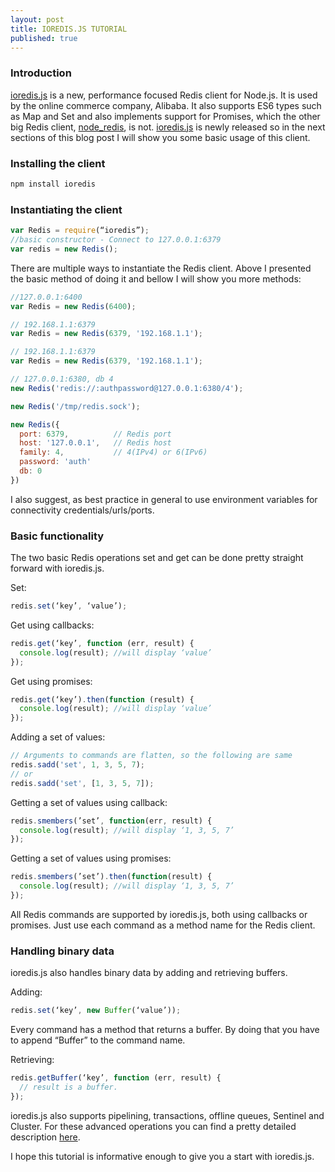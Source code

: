 ```yaml
---
layout: post
title: IOREDIS.JS TUTORIAL
published: true
---
```


### Introduction
<a href="https://github.com/luin/ioredis">ioredis.js</a> is a new, performance focused Redis client for Node.js. It is used by the online commerce company, Alibaba. It also supports ES6 types such as Map and Set and also implements support for Promises, which the other big Redis client, <a href=“https://github.com/mranney/node_redis”>node_redis</a>, is not.
<a href=“https://github.com/luin/ioredis”>ioredis.js</a> is newly released so in the next sections of this blog post I will show you some basic usage of this client.

### Installing the client

``` bash
npm install ioredis
```

### Instantiating the client

``` javascript
var Redis = require(“ioredis”);
//basic constructor - Connect to 127.0.0.1:6379
var redis = new Redis();
``` 

There are multiple ways to instantiate the Redis client. Above I presented the basic method of doing it and bellow I will show you more methods:

``` javascript
//127.0.0.1:6400
var Redis = new Redis(6400);
```

``` javascript
// 192.168.1.1:6379
var Redis = new Redis(6379, '192.168.1.1');
```

``` javascript
// 192.168.1.1:6379
var Redis = new Redis(6379, '192.168.1.1');
```

``` javascript
// 127.0.0.1:6380, db 4
new Redis('redis://:authpassword@127.0.0.1:6380/4');   
```

``` javascript
new Redis('/tmp/redis.sock');   
```

``` javascript
new Redis({
  port: 6379,          // Redis port
  host: '127.0.0.1',   // Redis host
  family: 4,           // 4(IPv4) or 6(IPv6)
  password: 'auth'
  db: 0
})
```

I also suggest, as best practice in general to use environment variables for connectivity credentials/urls/ports.

### Basic functionality

The two basic Redis operations set and get can be done pretty straight forward with ioredis.js.

Set:

``` javascript
redis.set(‘key’, ‘value’);
```

Get using callbacks:

``` javascript
redis.get(‘key’, function (err, result) {
  console.log(result); //will display ‘value’
});
```

Get using promises:

``` javascript
redis.get(‘key’).then(function (result) {
  console.log(result); //will display ‘value’
});
```

Adding a set of values:

``` javascript
// Arguments to commands are flatten, so the following are same
redis.sadd('set', 1, 3, 5, 7);
// or 
redis.sadd('set', [1, 3, 5, 7]);
```

Getting a set of values using callback:

``` javascript
redis.smembers(’set’, function(err, result) {
  console.log(result); //will display ‘1, 3, 5, 7’
});
```

Getting a set of values using promises:

``` javascript
redis.smembers(’set’).then(function(result) {
  console.log(result); //will display ‘1, 3, 5, 7’
});
```

All Redis commands are supported by ioredis.js, both using callbacks or promises. Just use each command as a method name for the Redis client.

### Handling binary data

ioredis.js also handles binary data by adding and retrieving buffers.

Adding:

``` javascript
redis.set(‘key’, new Buffer(‘value’));
```

Every command has a method that returns a buffer. By doing that you have to append “Buffer” to the command name. 

Retrieving:

``` javascript
redis.getBuffer(‘key’, function (err, result) {
  // result is a buffer.
});
```

ioredis.js also supports pipelining, transactions, offline queues, Sentinel and Cluster. For these advanced operations you can find a pretty detailed description <a href="https://github.com/luin/ioredis">here</a>.

I hope this tutorial is informative enough to give you a start with ioredis.js. 
